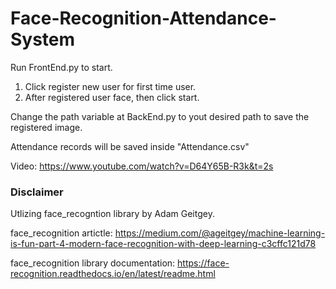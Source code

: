 # Face-Recognition-Attendance-System

Run FrontEnd.py to start.

1. Click register new user for first time user.
2. After registered user face, then click start.

Change the path variable at BackEnd.py to yout desired path to save the registered image.

Attendance records will be saved inside "Attendance.csv"

Video: https://www.youtube.com/watch?v=D64Y65B-R3k&t=2s


### Disclaimer ###

Utlizing face_recogntion library by Adam Geitgey.

face_recognition artictle: https://medium.com/@ageitgey/machine-learning-is-fun-part-4-modern-face-recognition-with-deep-learning-c3cffc121d78

face_recognition library documentation: https://face-recognition.readthedocs.io/en/latest/readme.html
